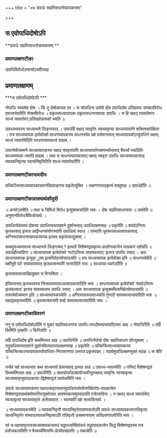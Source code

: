 +++
title = "०७ उपाधेः सप्रतिसाधनोन्नायकत्वम्"

+++


## स एवोपाधिदोषोऽपि

**उपाधेः सप्रतिसाधनोन्नायकत्वम् **

### **प्रमाणलक्षणटीका**

उपाधिविरोधोऽप्यन्योऽस्तीत्याह

## प्रमाणलक्षणम्

***स एवोपाधिदोषोऽपि ***

नोपाधिः स्वयमेव दोषः । किं तु दोषोन्नायक एव । स चोपाधिना उन्नेयो दोष उपाधिदोषः प्रतिज्ञायाः समबलविरोध एवान्तर्भवतीति नोक्तविरोधः । प्रकृतसाध्यव्यापकः प्रकृतसाधनाव्यापक उपाधिः । स हि पक्षाद् व्यावर्तमानः साध्यं व्यावर्तयन् प्रतिपक्षोन्नायको भवति ॥

उपाध्यभावस्य साध्याभावे लिङ्गत्वात् । उपाधेर्हि पक्षाद् व्यावृत्तिः स्वव्यावृत्त्या साध्यव्यावर्तने शक्तिश्चापेक्षिता । तत्र साध्यव्यापक इत्येवोक्ते साधनव्यापकस्य साधनस्येव पक्षे वर्तमानत्वात् साध्यव्यापकोऽप्युपाधिर्न पक्षात् साध्यं व्यावर्तयेदिति साधनाव्यापकत्वं ग्राह्यम् ।

तावत्येवोच्यमाने साध्याव्यापकस्य पक्षाद् व्यावृत्तावपि साध्यव्यावर्तनसामर्थ्याभावाद् वैयर्थ्यं स्यादिति साध्यव्यापक-त्वमपि ग्राह्यम् । तथा च साधनाव्यापकत्वात् पक्षाद् व्यावृत्त उपाधिः साध्यव्यापकत्वाद् व्यापकनिवृत्त्या व्याप्यनिवृत्तिरिति साध्यं व्यावर्तयतीति ।

### **प्रमाणलक्षणटीकाभावदीपः**

यत्किञ्चित्साध्यव्यापकादावनतिप्रसङ्गाय प्रकृतेत्युक्तिः । लक्षणगतपदकृत्यं वक्तुमाह ॥ उपाधेर्हीति ॥

### **प्रमाणलक्षणटीकावाक्यार्थकौमुदी**

॥ अन्योऽस्तीति ॥ तथा च त्रिविधो विरोध इत्युक्तमसदिति भावः । दोषः सप्रतिसाधनरूपः ॥ उक्तेति ॥ अनुमानविरोधत्रैविध्येत्यर्थः ।

उपाधिनोन्नेयस्य दोषस्य उपाधिस्वरूपाज्ञाने दुर्ज्ञानत्वाद् उपाधिलक्षणमाह ॥ प्रकृतेति ॥ शब्दोऽनित्यः कृतकत्वाद् इत्यत्र आर्द्रेन्धनसंयोगस्यापि उपाधित्वं स्यात् । तस्यापि धूमरूपसाध्यव्यापकत्वाद् अग्निरूपसाधनाव्यापकत्वाच्च इत्यतः प्रकृतेत्याद्युक्तम् ।

कथमुपाध्यभावस्य साध्याभावे लिङ्गत्वम् ? इत्यतो विशेषणद्वयकृत्य-प्रदर्शनव्याजेन तत्प्रकारं दर्शयति ॥ उपाधेर्हीत्यादिना ॥ साध्यव्यापक इत्येवोक्ते ‘घटोऽनित्यः सावयवत्वात्’ इत्यत्र उपाधिः स्यात् । अतः साधनाव्यापक इत्युक्ुतम् इत्यभिपे्रत्योपपादयति ॥ तत्र साध्यव्यापक इत्येवोक्त इति ॥ साधनस्येवेति ॥ पक्षीभूते घटे सावयवत्ववत् कृतकत्वस्यापि सत्त्वादिति भावः ॥ साध्यव्या-पकोऽपीति ॥

कृतसावयवत्वादिप्रयुक्ता च विनाशिता ।

इतिवचनात् कृतकत्वस्य नित्यत्वरूपसाध्यव्यापकत्वादिति भावः । साधनाव्यापक इत्येवोक्ते ‘शब्दोऽनित्यः कृतकत्वात्’ इत्यत्र सावयवत्वम् उपाधिः स्यात् । अतः साध्यव्यापक इत्युक्तमित्यभिप्रेत्योपपादयति ॥ तावत्येवोच्यमान इति ॥ साध्याव्यापकस्येति ॥ अनित्यत्वरूपसाध्यवति गुणादौ सावयवत्वाभावादिति भावः ॥ पक्षाद्व्यावृत्तावपीति ॥ कृतकत्ववत्यपि शब्दे सावयवत्वाभावादिति भावः ।

### **प्रमाणलक्षणटीकाविवरणं**

ननु स एवोपाधिदोषोऽपीति न युक्तं सप्रतिसाधनस्य उपाधि-रूपदोषत्वाभावादित्यत आह ॥ नोपाधिरिति ॥ तर्हि किमिति पृच्छति ॥ किन्त्विति ॥

तर्हि उपाधिदोष इति कथमित्यत आह ॥ उपाधिनेति ॥ उपाधिनोन्नेयो दोषः सप्रतिसाधन एवेत्युक्तम् । तदुपाधिस्वरूपाज्ञाने दुर्ज्ञानमित्यतस्तल्लक्षणमाह ॥ प्रकृतेति ॥ यत्किंचित्साध्यव्यापकस्य यत्किंचित्साधनाव्यापकस्योपाधित्व-निराकरणाय उभयत्र प्रकृतपदम् । यदर्थमुपाधिलक्षणमुक्तं तदाह ॥ स चेति ॥

नन्वेवं पक्षे साध्याभावः कथं साध्यभावे हेत्वभावाद् इत्यत आह ॥ उपाध्य-भावस्येति ॥ नन्विदं विशेषणद्वयं किमर्थमित्यत आह ॥ उपाधेरिति ॥ तथाचोपाधित्वप्रयोजकीभूतपक्षाद् व्यावृत्तिः स्वव्यावृत्या साध्यव्यावृत्युपपादकत्वा-द्विशेषणद्वयं सार्थकमिति भावः ।

उपाधेः साध्याव्यापकस्य पक्षादव्यावृत्तस्याप्युपाधित्वसंभवेनापेक्षितोप-पादकत्वेन विशेषणद्वयसार्थक्योपपत्तिरयुक्तेत्यत आवश्यकत्वमुपपादयति तत्रेत्यादिना । न पक्षात् साध्यं व्यावर्तयेत् स्वव्यावृत्या साध्यव्यावृत्तेः कर्तव्यत्वात् । स्वस्यापि पक्षे सत्वादित्यर्थः ।

॥ साध्याव्यापकस्येति ॥ व्यापकनिवृत्तौ व्याप्यनिवृत्तेरावश्यकत्वेऽपि उपाधेः साध्याव्यपकत्वात्तन्निवृत्या साध्यनिवृत्तेर संभवादव्यापकनिवृत्याऽपि तन्निवृत्तौ उच्यमानायाम् अतिप्रसंगापत्तेरिति भावः ।

एवं च पक्षव्यावृत्तत्वसाध्यव्यापकत्वरूपं यदुपाध्यपेक्षितंरूपं तदुपपादकत्वेन सिद्धं विशेषणद्वयस्य तत्र प्रयोजकत्वमिति न वैय्यर्थ्यमित्यभि-प्रेत्योपसंहरति ॥ तथाचेति ॥

